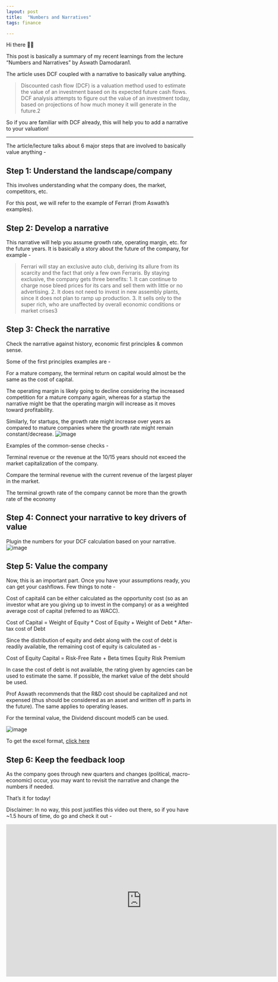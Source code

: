```yaml
---
layout: post
title:  "Numbers and Narratives"
tags: finance

---
```


Hi there 👋🏽

This post is basically a summary of my recent learnings from the lecture “Numbers and Narratives” by Aswath Damodaran1.

The article uses DCF coupled with a narrative to basically value anything.

> Discounted cash flow (DCF) is a valuation method used to estimate the value of an investment based on its expected future cash flows. DCF analysis attempts to figure out the value of an investment today, based on projections of how much money it will generate in the future.2

So if you are familiar with DCF already, this will help you to add a narrative to your valuation!

---

The article/lecture talks about 6 major steps that are involved to basically value anything -

## Step 1: Understand the landscape/company
This involves understanding what the company does, the market, competitors, etc.

For this post, we will refer to the example of Ferrari (from Aswath’s examples).

## Step 2: Develop a narrative
This narrative will help you assume growth rate, operating margin, etc. for the future years. It is basically a story about the future of the company, for example -

> Ferrari will stay an exclusive auto club, deriving its allure from its scarcity and the fact that only a few own Ferraris. By staying exclusive, the company gets three benefits: 1. It can continue to charge nose bleed prices for its cars and sell them with little or no advertising. 2. It does not need to invest in new assembly plants, since it does not plan to ramp up production. 3. It sells only to the super rich, who are unaffected by overall economic conditions or market crises3

## Step 3: Check the narrative
Check the narrative against history, economic first principles & common sense.

Some of the first principles examples are -

For a mature company, the terminal return on capital would almost be the same as the cost of capital.

The operating margin is likely going to decline considering the increased competition for a mature company again, whereas for a startup the narrative might be that the operating margin will increase as it moves toward profitability.

Similarly, for startups, the growth rate might increase over years as compared to mature companies where the growth rate might remain constant/decrease.
![image](https://user-images.githubusercontent.com/10815402/139591527-88d3f14b-70ab-458a-8cc2-bca4b8a4a7d1.png)

Examples of the common-sense checks -

Terminal revenue or the revenue at the 10/15 years should not exceed the market capitalization of the company.

Compare the terminal revenue with the current revenue of the largest player in the market.

The terminal growth rate of the company cannot be more than the growth rate of the economy

## Step 4: Connect your narrative to key drivers of value
Plugin the numbers for your DCF calculation based on your narrative.
![image](https://user-images.githubusercontent.com/10815402/139591519-2b4690de-be36-4210-89d2-9f4e77a36095.png)


## Step 5: Value the company
Now, this is an important part. Once you have your assumptions ready, you can get your cashflows. Few things to note -

Cost of capital4 can be either calculated as the opportunity cost (so as an investor what are you giving up to invest in the company) or as a weighted average cost of capital (referred to as WACC).

Cost of Capital = Weight of Equity * Cost of Equity + Weight of Debt * After-tax cost of Debt

Since the distribution of equity and debt along with the cost of debt is readily available, the remaining cost of equity is calculated as -

Cost of Equity Capital = Risk-Free Rate + Beta times Equity Risk Premium

In case the cost of debt is not available, the rating given by agencies can be used to estimate the same. If possible, the market value of the debt should be used.

Prof Aswath recommends that the R&D cost should be capitalized and not expensed (thus should be considered as an asset and written off in parts in the future). The same applies to operating leases.

For the terminal value, the Dividend discount model5 can be used.

![image](https://user-images.githubusercontent.com/10815402/139591508-cf8ee46e-87f9-4166-989c-2dd34cc678a8.png)

To get the excel format, [click here](http://pages.stern.nyu.edu/~adamodar/New_Home_Page/spreadsh.htm#ginzumodels)


## Step 6: Keep the feedback loop
As the company goes through new quarters and changes (political, macro-economic) occur, you may want to revisit the narrative and change the numbers if needed.

That’s it for today!

Disclaimer: In no way, this post justifies this video out there, so if you have ~1.5 hours of time, do go and check it out -
<iframe width="728" height="410" src="https://www.youtube.com/embed/MN1RU9i3ngg" title="YouTube video player" frameborder="0" allow="accelerometer; autoplay; clipboard-write; encrypted-media; gyroscope; picture-in-picture" allowfullscreen></iframe>
